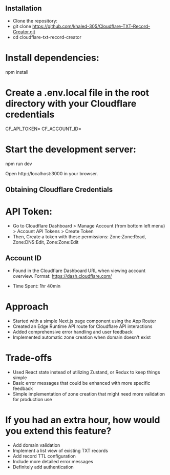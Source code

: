 ## Installation
- Clone the repository:
-  git clone https://github.com/khaled-305/Cloudflare-TXT-Record-Creator.git
-  cd cloudflare-txt-record-creator

# Install dependencies:
npm install

# Create a .env.local file in the root directory with your Cloudflare credentials
CF_API_TOKEN=
CF_ACCOUNT_ID=

# Start the development server:
npm run dev

Open http://localhost:3000 in your browser.

## Obtaining Cloudflare Credentials
# API Token:
- Go to Cloudflare Dashboard > Manage Account (from bottom left menu) > Account API Tokens > Create Token
- Then, Create a token with these permissions: Zone:Zone:Read, Zone:DNS:Edit, Zone:Zone:Edit

## Account ID
- Found in the Cloudflare Dashboard URL when viewing account overview. Format: https://dash.cloudflare.com/<account-id>

- Time Spent: 1hr 40min

# Approach
- Started with a simple Next.js page component using the App Router
- Created an Edge Runtime API route for Cloudflare API interactions
- Added comprehensive error handling and user feedback
- Implemented automatic zone creation when domain doesn't exist

# Trade-offs 
- Used React state instead of utilizing Zustand, or Redux to keep things simple
- Basic error messages that could be enhanced with more specific feedback
- Simple implementation of zone creation that might need more validation for production use

# If you had an extra hour, how would you extend this feature?
- Add domain validation
- Implement a list view of existing TXT records
- Add record TTL configuration
- Include more detailed error messages
- Definitely add authentication 
